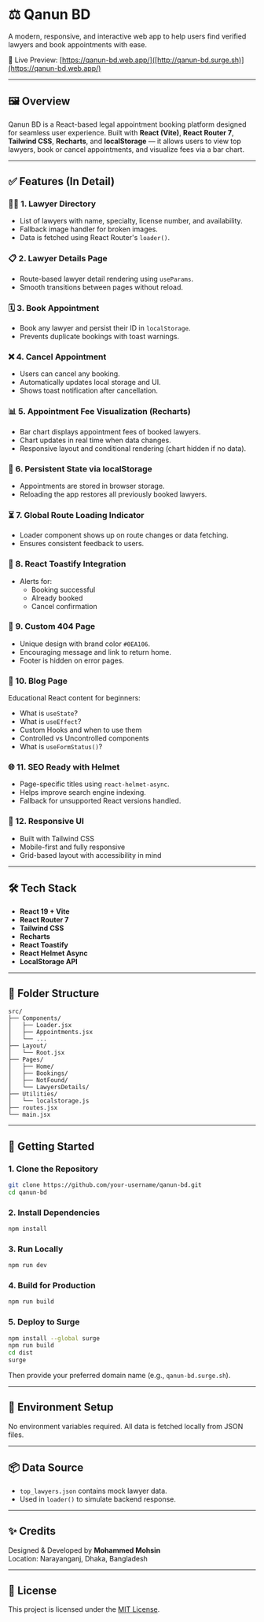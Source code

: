 # ⚖️ Qanun BD

A modern, responsive, and interactive web app to help users find verified lawyers and book appointments with ease.

🔗 Live Preview: [https://qanun-bd.web.app/]([http://qanun-bd.surge.sh)](https://qanun-bd.web.app/)

---

## 🖼️ Overview

Qanun BD is a React-based legal appointment booking platform designed for seamless user experience. Built with **React (Vite)**, **React Router 7**, **Tailwind CSS**, **Recharts**, and **localStorage** — it allows users to view top lawyers, book or cancel appointments, and visualize fees via a bar chart.

---

## ✅ Features (In Detail)

### 🧑‍⚖️ 1. Lawyer Directory
- List of lawyers with name, specialty, license number, and availability.
- Fallback image handler for broken images.
- Data is fetched using React Router's `loader()`.

### 📋 2. Lawyer Details Page
- Route-based lawyer detail rendering using `useParams`.
- Smooth transitions between pages without reload.

### 🗓️ 3. Book Appointment
- Book any lawyer and persist their ID in `localStorage`.
- Prevents duplicate bookings with toast warnings.

### ❌ 4. Cancel Appointment
- Users can cancel any booking.
- Automatically updates local storage and UI.
- Shows toast notification after cancellation.

### 📊 5. Appointment Fee Visualization (Recharts)
- Bar chart displays appointment fees of booked lawyers.
- Chart updates in real time when data changes.
- Responsive layout and conditional rendering (chart hidden if no data).

### 🔄 6. Persistent State via localStorage
- Appointments are stored in browser storage.
- Reloading the app restores all previously booked lawyers.

### ⏳ 7. Global Route Loading Indicator
- Loader component shows up on route changes or data fetching.
- Ensures consistent feedback to users.

### 🔔 8. React Toastify Integration
- Alerts for:
  - Booking successful
  - Already booked
  - Cancel confirmation

### 🚫 9. Custom 404 Page
- Unique design with brand color `#0EA106`.
- Encouraging message and link to return home.
- Footer is hidden on error pages.

### 🧠 10. Blog Page
Educational React content for beginners:
- What is `useState`?
- What is `useEffect`?
- Custom Hooks and when to use them
- Controlled vs Uncontrolled components
- What is `useFormStatus()`?

### 🌐 11. SEO Ready with Helmet
- Page-specific titles using `react-helmet-async`.
- Helps improve search engine indexing.
- Fallback for unsupported React versions handled.

### 💅 12. Responsive UI
- Built with Tailwind CSS
- Mobile-first and fully responsive
- Grid-based layout with accessibility in mind

---

## 🛠️ Tech Stack

- **React 19 + Vite**
- **React Router 7**
- **Tailwind CSS**
- **Recharts**
- **React Toastify**
- **React Helmet Async**
- **LocalStorage API**

---

## 📁 Folder Structure

```
src/
├── Components/
│   ├── Loader.jsx
│   ├── Appointments.jsx
│   └── ...
├── Layout/
│   └── Root.jsx
├── Pages/
│   ├── Home/
│   ├── Bookings/
│   ├── NotFound/
│   └── LawyersDetails/
├── Utilities/
│   └── localstorage.js
├── routes.jsx
└── main.jsx
```

---

## 🚀 Getting Started

### 1. Clone the Repository

```bash
git clone https://github.com/your-username/qanun-bd.git
cd qanun-bd
```

### 2. Install Dependencies

```bash
npm install
```

### 3. Run Locally

```bash
npm run dev
```

### 4. Build for Production

```bash
npm run build
```

### 5. Deploy to Surge

```bash
npm install --global surge
npm run build
cd dist
surge
```

Then provide your preferred domain name (e.g., `qanun-bd.surge.sh`).

---

## 🔐 Environment Setup

No environment variables required. All data is fetched locally from JSON files.

---

## 📦 Data Source

- `top_lawyers.json` contains mock lawyer data.
- Used in `loader()` to simulate backend response.

---

## ✨ Credits

Designed & Developed by **Mohammed Mohsin**  
Location: Narayanganj, Dhaka, Bangladesh

---

## 📄 License

This project is licensed under the [MIT License](LICENSE).
